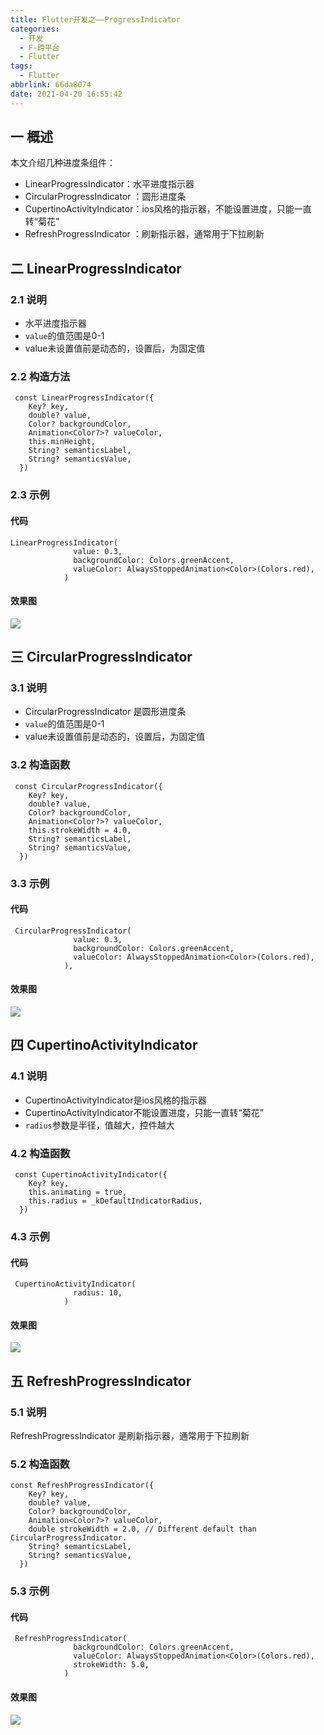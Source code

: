 ```yaml
---
title: Flutter开发之——ProgressIndicator
categories:
  - 开发
  - F-跨平台
  - Flutter
tags:
  - Flutter
abbrlink: 66da8074
date: 2021-04-20 16:55:42
---
```

## 一 概述

本文介绍几种进度条组件：

* LinearProgressIndicator：水平进度指示器
* CircularProgressIndicator ：圆形进度条
* CupertinoActivityIndicator：ios风格的指示器，不能设置进度，只能一直转“菊花”
* RefreshProgressIndicator ：刷新指示器，通常用于下拉刷新

<!--more-->

## 二 LinearProgressIndicator

### 2.1 说明

* 水平进度指示器
* `value`的值范围是0-1
* value未设置值前是动态的，设置后，为固定值

### 2.2 构造方法

```
 const LinearProgressIndicator({
    Key? key,
    double? value,
    Color? backgroundColor,
    Animation<Color?>? valueColor,
    this.minHeight,
    String? semanticsLabel,
    String? semanticsValue,
  })
```

### 2.3 示例

#### 代码

```
LinearProgressIndicator(
              value: 0.3,
              backgroundColor: Colors.greenAccent,
              valueColor: AlwaysStoppedAnimation<Color>(Colors.red),
            )
```

#### 效果图

![][1]
## 三 CircularProgressIndicator 

### 3.1 说明

* CircularProgressIndicator 是圆形进度条
* `value`的值范围是0-1
* value未设置值前是动态的，设置后，为固定值

### 3.2 构造函数

```
 const CircularProgressIndicator({
    Key? key,
    double? value,
    Color? backgroundColor,
    Animation<Color?>? valueColor,
    this.strokeWidth = 4.0,
    String? semanticsLabel,
    String? semanticsValue,
  }) 
```

### 3.3 示例

#### 代码

```
 CircularProgressIndicator(
              value: 0.3,
              backgroundColor: Colors.greenAccent,
              valueColor: AlwaysStoppedAnimation<Color>(Colors.red),
            ),
```

#### 效果图
![][2]

## 四 CupertinoActivityIndicator

### 4.1 说明

* CupertinoActivityIndicator是ios风格的指示器
* CupertinoActivityIndicator不能设置进度，只能一直转“菊花”
* `radius`参数是半径，值越大，控件越大

### 4.2 构造函数

```
 const CupertinoActivityIndicator({
    Key? key,
    this.animating = true,
    this.radius = _kDefaultIndicatorRadius,
  }) 
```

### 4.3 示例

#### 代码

```
 CupertinoActivityIndicator(
              radius: 10,
            )
```

#### 效果图
![][3]

## 五 RefreshProgressIndicator 

### 5.1 说明

RefreshProgressIndicator 是刷新指示器，通常用于下拉刷新

### 5.2 构造函数

```
const RefreshProgressIndicator({
    Key? key,
    double? value,
    Color? backgroundColor,
    Animation<Color?>? valueColor,
    double strokeWidth = 2.0, // Different default than CircularProgressIndicator.
    String? semanticsLabel,
    String? semanticsValue,
  })
```

### 5.3 示例

#### 代码

```
 RefreshProgressIndicator(
              backgroundColor: Colors.greenAccent,
              valueColor: AlwaysStoppedAnimation<Color>(Colors.red),
              strokeWidth: 5.0,
            )
```

#### 效果图
![][4]



[1]:https://cdn.jsdelivr.net/gh/PGzxc/CDN/blog-flutter/flutter-linearProgressIndicator-sample.png
[2]:https://cdn.jsdelivr.net/gh/PGzxc/CDN/blog-flutter/flutter-circularProgressIndicator-sample.png
[3]:https://cdn.jsdelivr.net/gh/PGzxc/CDN/blog-flutter/flutter-cupertinoActivityIndicator-sample.gif
[4]:https://cdn.jsdelivr.net/gh/PGzxc/CDN/blog-flutter/flutter-refreshProgressIndicator-sample.png